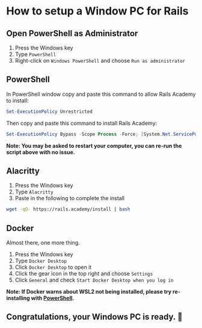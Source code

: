 # How to setup a Window PC for Rails

## Open PowerShell as Administrator

1. Press the Windows key
2. Type `PowerShell`
3. Right-click on `Windows PowerShell` and choose `Run as administrator`

## PowerShell

In PowerShell window copy and paste this command to allow Rails Academy to install:

```powershell
Set-ExecutionPolicy Unrestricted
```

Then copy and paste this command to install Rails Academy:

```powershell
Set-ExecutionPolicy Bypass -Scope Process -Force; [System.Net.ServicePointManager]::SecurityProtocol = [System.Net.ServicePointManager]::SecurityProtocol -bor 3072; iex ((New-Object System.Net.WebClient).DownloadString('https://raw.githubusercontent.com/justintanner/rails-academy/stable/win/install.ps1'))
```

**Note: You may be asked to restart your computer, you can re-run the script above with no issue.**

## Alacritty

1. Press the Windows key
2. Type `Alacritty`
3. Paste in the following to complete the install

```bash
wget -qO- https://rails.academy/install | bash
```

## Docker

Almost there, one more thing.

1. Press the Windows key
2. Type `Docker Desktop`
3. Click `Docker Desktop` to open it
4. Click the gear icon in the top right and choose `Settings`
5. Click `General` and check `Start Docker Desktop when you log in`

**Note: If Docker warns about WSL2 not being installed, please try re-installing with [PowerShell](#powershell).**

## Congratulations, your Windows PC is ready. :tada:


